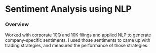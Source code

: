 # Sentiment Analysis using NLP

### Overview
Worked with corporate 10Q and 10K filings and applied NLP to generate company-specific sentiments. 
I used those sentiments to came up with trading strategies, and measured the performance of those 
strategies. 
